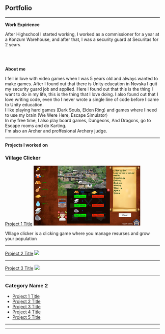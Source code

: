 ## Portfolio
---

<b>Work Expirience </b>
<p>After Highschool I started working, I worked as a commissioner for a year at a Konzum Warehouse, and after that, I was a security guard at Securitas for 2 years. </p>

<br><br>

<b>About me</b> 
<p> I fell in love with video games when I was 5 years old and always wanted to make games. After I found out that there is Unity education in Novska I quit my security guard job and applied. Here I found out that this is the thing I want to do in my life, this is the thing that I love doing. I also found out that I love writing code, even tho I never wrote a single line of code before I came to Unity education. <br>
I like playing hard games (Dark Souls, Elden Ring) and games where I need to use my brain (We Were Here, Escape Simulator) <br>
In my free time, I also play board games, Dungeons, And Dragons, go to Escape rooms and do Karting.<br>
I'm also an Archer and proffesional Archery judge.  
   </p>

---
<b>Projects I worked on </b>

### Village Clicker

[Project 1 Title](/sample_page)
<img src="images/Village Clicker.png?raw=true"/>

<p>VIllage clicker is a clicking game where you manage resurses and grow your population </p>

---
[Project 2 Title](/pdf/sample_presentation.pdf)
<img src="images/dummy_thumbnail.jpg?raw=true"/>

---
[Project 3 Title](http://example.com/)
<img src="images/dummy_thumbnail.jpg?raw=true"/>

---

### Category Name 2

- [Project 1 Title](http://example.com/)
- [Project 2 Title](http://example.com/)
- [Project 3 Title](http://example.com/)
- [Project 4 Title](http://example.com/)
- [Project 5 Title](http://example.com/)

---




---
